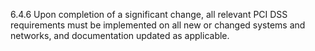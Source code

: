 6.4.6 Upon completion of a significant 
change, all relevant PCI DSS requirements 
must be implemented on all new or changed 
systems and networks, and documentation 
updated as applicable. 


